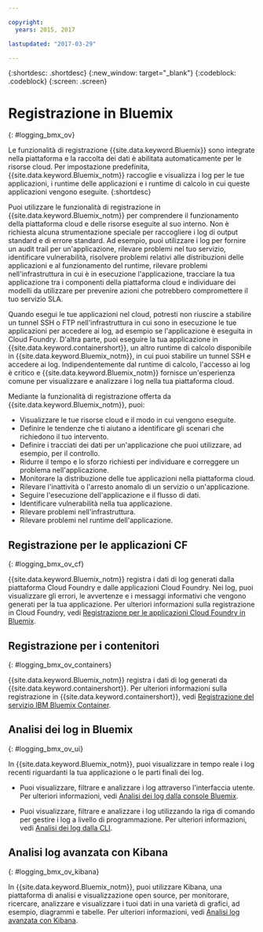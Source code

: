 ```yaml
---

copyright:
  years: 2015, 2017

lastupdated: "2017-03-29"

---
```



{:shortdesc: .shortdesc}
{:new_window: target="_blank"}
{:codeblock: .codeblock}
{:screen: .screen}

# Registrazione in Bluemix
{: #logging_bmx_ov}

Le funzionalità di registrazione {{site.data.keyword.Bluemix}} sono integrate nella piattaforma e la raccolta dei dati è abilitata automaticamente per le risorse cloud. Per impostazione predefinita, {{site.data.keyword.Bluemix_notm}} raccoglie e visualizza i log per le tue applicazioni, i runtime delle applicazioni e i runtime di calcolo in cui queste applicazioni vengono eseguite.
{:shortdesc}

Puoi utilizzare le funzionalità di registrazione in {{site.data.keyword.Bluemix_notm}} per comprendere il funzionamento della piattaforma cloud e delle risorse eseguite al suo interno. Non è richiesta alcuna strumentazione speciale per raccogliere i log di output standard e di errore standard. Ad esempio, puoi utilizzare i log per fornire un audit trail per un'applicazione, rilevare problemi nel tuo servizio, identificare vulnerabilità, risolvere problemi relativi alle distribuzioni delle applicazioni e al funzionamento del runtime, rilevare problemi nell'infrastruttura in cui è in esecuzione l'applicazione, tracciare la tua applicazione tra i componenti della piattaforma cloud e individuare dei modelli da utilizzare per prevenire azioni che potrebbero compromettere il tuo servizio SLA.

Quando esegui le tue applicazioni nel cloud, potresti non riuscire a stabilire un tunnel SSH o FTP nell'infrastruttura in cui sono in esecuzione le tue applicazioni per accedere ai log, ad esempio se l'applicazione è eseguita in Cloud Foundry. D'altra parte, puoi eseguire la tua applicazione in {{site.data.keyword.containershort}}, un altro runtime di calcolo disponibile in {{site.data.keyword.Bluemix_notm}}, in cui puoi stabilire un tunnel SSH e accedere ai log. Indipendentemente dal runtime di calcolo, l'accesso ai log è critico e {{site.data.keyword.Bluemix_notm}} fornisce un'esperienza comune per visualizzare e analizzare i log nella tua piattaforma cloud.

Mediante la funzionalità di registrazione offerta da {{site.data.keyword.Bluemix_notm}}, puoi:

* Visualizzare le tue risorse cloud e il modo in cui vengono eseguite.
* Definire le tendenze che ti aiutano a identificare gli scenari che richiedono il tuo intervento.
* Definire i tracciati dei dati per un'applicazione che puoi utilizzare, ad esempio, per il controllo.
* Ridurre il tempo e lo sforzo richiesti per individuare e correggere un problema nell'applicazione. 
* Monitorare la distribuzione delle tue applicazioni nella piattaforma cloud.
* Rilevare l'inattività o l'arresto anomalo di un servizio o un'applicazione.
* Seguire l'esecuzione dell'applicazione e il flusso di dati.
* Identificare vulnerabilità nella tua applicazione.
* Rilevare problemi nell'infrastruttura.
* Rilevare problemi nel runtime dell'applicazione.

## Registrazione per le applicazioni CF
{: #logging_bmx_ov_cf}

{{site.data.keyword.Bluemix_notm}} registra i dati di log generati dalla piattaforma Cloud Foundry e dalle applicazioni Cloud Foundry. Nei log, puoi visualizzare gli errori, le avvertenze e i messaggi informativi che vengono generati per la tua applicazione. Per ulteriori informazioni sulla registrazione in Cloud Foundry, vedi [Registrazione per le applicazioni Cloud Foundry in Bluemix](cfapps/logging_cf_apps.html#logging_bluemix_cf_apps).

## Registrazione per i contenitori
{: #logging_bmx_ov_containers}

{{site.data.keyword.Bluemix_notm}} registra i dati di log generati da {{site.data.keyword.containershort}}. Per ulteriori informazioni sulla registrazione in {{site.data.keyword.containershort}}, vedi [Registrazione del servizio IBM Bluemix Container](containers/logging_containers_ov.html#logging_containers_ov).  


## Analisi dei log in Bluemix
{: #logging_bmx_ov_ui}

In {{site.data.keyword.Bluemix_notm}}, puoi visualizzare in tempo reale i log recenti riguardanti la tua applicazione o le parti finali dei log.

* Puoi visualizzare, filtrare e analizzare i log attraverso l'interfaccia utente. Per ulteriori informazioni, vedi [Analisi dei log dalla console Bluemix](logging_view_dashboard.html#analyzing_logs_bmx_ui).

* Puoi visualizzare, filtrare e analizzare i log utilizzando la riga di comando per gestire i log a livello di programmazione. Per ulteriori informazioni, vedi [Analisi dei log dalla CLI](logging_view_cli.html#analyzing_logs_cli).

## Analisi log avanzata con Kibana
{: #logging_bmx_ov_kibana}

In {{site.data.keyword.Bluemix_notm}}, puoi utilizzare Kibana, una piattaforma di analisi e visualizzazione open source, per monitorare, ricercare, analizzare e visualizzare i tuoi dati in una varietà di grafici, ad esempio, diagrammi e tabelle. Per ulteriori informazioni, vedi [Analisi log avanzata con Kibana](kibana4/analyzing_logs_Kibana.html#analyzing_logs_Kibana).


